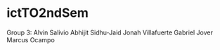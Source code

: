 # ictTO2ndSem
Group 3:
Alvin Salivio
Abhijit Sidhu-Jaid
Jonah Villafuerte
Gabriel Jover
Marcus Ocampo
